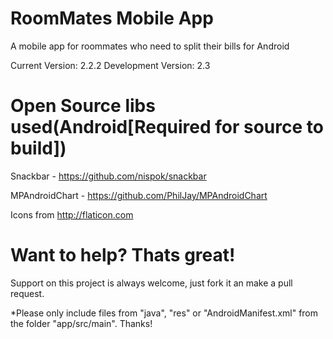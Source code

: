 RoomMates Mobile App
=================

A mobile app for roommates who need to split their bills for Android

Current Version: 2.2.2
Development Version: 2.3



Open Source libs used(Android[Required for source to build])
=================

Snackbar - https://github.com/nispok/snackbar

MPAndroidChart - https://github.com/PhilJay/MPAndroidChart

Icons from http://flaticon.com

Want to help? Thats great!
=================
Support on this project is always welcome, just fork it an make a pull request.

*Please only include files from "java", "res" or "AndroidManifest.xml" from the folder "app/src/main". Thanks!
